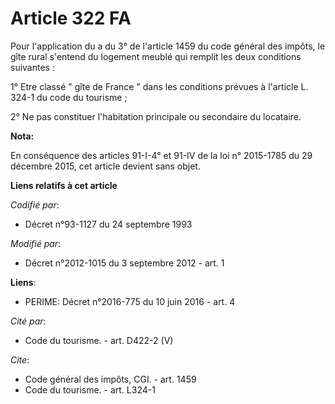 # Article 322 FA

Pour l'application du a du 3° de l'article 1459 du code général des impôts, le gîte rural s'entend du logement meublé qui
remplit les deux conditions suivantes : 

1° Etre classé " gîte de France " dans les conditions prévues à l'article L. 324-1 du code du tourisme ; 

2° Ne pas constituer l'habitation principale ou secondaire du locataire.

**Nota:**

En conséquence des articles 91-I-4° et 91-IV de la loi n° 2015-1785 du 29 décembre 2015, cet article devient sans objet.

**Liens relatifs à cet article**

_Codifié par_:

  - Décret n°93-1127 du 24 septembre 1993

_Modifié par_:

  - Décret n°2012-1015 du 3 septembre 2012 - art. 1

**Liens**:

  - PERIME: Décret n°2016-775 du 10 juin 2016 - art. 4

_Cité par_:

  - Code du tourisme. - art. D422-2 (V)

_Cite_:

  - Code général des impôts, CGI. - art. 1459
  - Code du tourisme. - art. L324-1
